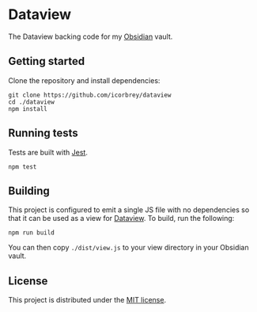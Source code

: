 # Dataview

The Dataview backing code for my [Obsidian][obsidian] vault.

## Getting started

Clone the repository and install dependencies:

```
git clone https://github.com/icorbrey/dataview
cd ./dataview
npm install
```

## Running tests

Tests are built with [Jest][jest].

```
npm test
```

## Building

This project is configured to emit a single JS file with no dependencies so
that it can be used as a view for [Dataview][dataview]. To build, run the
following:

```
npm run build
```

You can then copy `./dist/view.js` to your view directory in your Obsidian
vault.

## License

This project is distributed under the [MIT license][license].

[dataview]: https://blacksmithgu.github.io/obsidian-dataview/
[jest]: https://jestjs.io/docs/getting-started
[obsidian]: https://obsidian.md/
[license]: ./LICENSE

